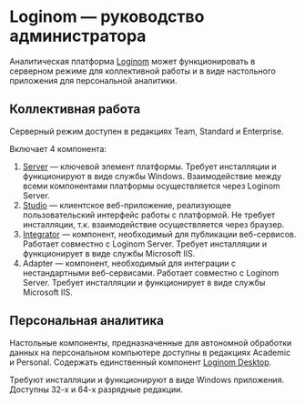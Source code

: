 # Loginom — руководство администратора

Аналитическая платформа [Loginom](https://help.loginom.ru) может функционировать в серверном режиме для коллективной работы и в виде настольного приложения для персональной аналитики.

## Коллективная работа

Серверный режим доступен в редакциях Team, Standard и Enterprise.

Включает 4 компонента:

1. [Server](./server/README.md) — ключевой элемент платформы. Требует инсталляции и функционируют в виде службы Windows. Взаимодействие между всеми компонентами платформы осуществляется через Loginom Server.
2. [Studio](./studio/README.md) — клиентское веб-приложение, реализующее пользовательский интерфейс работы с платформой. Не требует инсталляции, т.к. взаимодействие осуществляется через браузер.
3. [Integrator](./integrator/README.md) — компонент, необходимый для публикации веб-сервисов. Работает совместно с Loginom Server. Требует инсталляции и функционирует в виде службы Microsoft IIS.
4. Adapter — компонент, необходимый для интеграции с нестандартными веб-сервисами. Работает совместно с Loginom Server. Требует инсталляции и функционирует в виде службы Microsoft IIS.

## Персональная аналитика

Настольные компоненты, предназначенные для автономной обработки данных на персональном компьютере доступны в редакциях Academic и Personal. Содержать единственный компонент [Loginom Desktop](./desktop/README.md).

Требуют инсталляции и функционируют в виде Windows приложения. Доступны 32-х и 64-х разрядные редакции.
